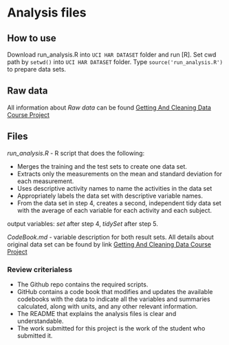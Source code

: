 Analysis files
=========

How to use
-------
Download run_analysis.R into `UCI HAR DATASET` folder and run [R]. Set cwd path by `setwd()` into `UCI HAR DATASET` folder. Type `source('run_analysis.R')` to prepare data sets.

Raw data
---------

All information about *Raw data* can be found [Getting And Cleaning Data Course Project](https://www.coursera.org/learn/data-cleaning/peer/FIZtT/getting-and-cleaning-data-course-project)

Files
-----

*run_analysis.R* - R script that does the following:
+ Merges the training and the test sets to create one data set.
+ Extracts only the measurements on the mean and standard deviation for each measurement.
+ Uses descriptive activity names to name the activities in the data set
+ Appropriately labels the data set with descriptive variable names.
+ From the data set in step 4, creates a second, independent tidy data set with the average of each variable for each activity and each subject.

output variables: *set* after step 4, *tidySet* after step 5.

*CodeBook.md* - variable description for both result sets. All details about original data set can be found by link [Getting And Cleaning Data Course Project](https://www.coursera.org/learn/data-cleaning/peer/FIZtT/getting-and-cleaning-data-course-project)

### Review criterialess 
* The Github repo contains the required scripts.
* GitHub contains a code book that modifies and updates the available codebooks with the data to indicate all the variables and summaries calculated, along with units, and any other relevant information.
* The README that explains the analysis files is clear and understandable.
* The work submitted for this project is the work of the student who submitted it.
